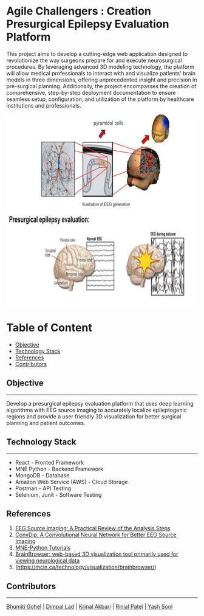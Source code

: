 # Agile Challengers : Creation Presurgical Epilepsy Evaluation Platform

This project aims to develop a cutting-edge web application designed to revolutionize the way surgeons prepare for and execute neurosurgical procedures. By leveraging advanced 3D modeling technology, the platform will allow medical professionals to interact with and visualize patients' brain models in three dimensions, offering unprecedented insight and precision in pre-surgical planning. Additionally, the project encompasses the creation of comprehensive, step-by-step deployment documentation to ensure seamless setup, configuration, and utilization of the platform by healthcare institutions and professionals.


<p>
  <img src="EEG.png" width="500" height="250"style="margin-right: 20px;">
  <img src="EEG2.png" width="500" height="250">
</p>

<h1>Table of Content</h1>

- [Objective](#objective)
- [Technology Stack](#technology-stack)
- [References](#references)
- [Contributors](#contributors)

## Objective
---
Develop a presurgical epilepsy evaluation platform that uses deep learning algorithms with EEG source imaging to accurately localize epileptogenic regions and provide a user friendly 3D visualization for better surgical planning and patient outcomes.


## Technology Stack
---

- React - Fronted Framework
- MNE Python - Backend Framework
- MongoDB - Database
- Amazon Web Service (AWS) - Cloud Storage
- Postman - API Testing
- Selenium, Junit - Software Testing
## References
1. [EEG Source Imaging: A Practical Review of the Analysis Steps](https://www.frontiersin.org/articles/10.3389/fneur.2019.00325/full)
2. [ConvDip: A Convolutional Neural Network for Better EEG Source Imaging](https://www.frontiersin.org/articles/10.3389/fnins.2021.569918/full)
3. [MNE-Python Tutorials](https://mne.tools/stable/auto_tutorials/index.html)
4. [BrainBrowser: web-based 3D visualization tool primarily used for viewing neurological data](https://brainbrowser.cbrain.mcgill.ca/)
5. (https://mcin.ca/technology/visualization/brainbrowser/)



## Contributors
---
[Bhumiti Gohel](https://github.com/bhumiti28) | [Dimpal Lad](https://github.com/Dimpal-lad) | [Krinal Akbari](https://github.com/Krinal-Akbari) | [Rinjal Patel](https://github.com/RinjalPatel490) | [Yash Soni](https://github.com/Yash55133)
